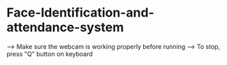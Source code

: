 # Face-Identification-and-attendance-system

--> Make sure the webcam is working properly before running 
--> To stop, press "Q" button on keyboard
